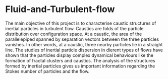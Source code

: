 # Fluid-and-Turbulent-flow
The main objective of this project is to characterise caustic structures of inertial particles in turbulent flow. Caustics are folds of the particle distribution over configuration space. At a caustic, the area of the parallelepiped spanned by separation vectors between the three particles vanishes. In other words, at a caustic, three nearby particles lie in a straight line. The studies of inertial particle dispersion in dierent types of flows have shown that the particles display complex dynamical behaviours like the formation of fractal clusters and caustics. The analysis of the structures formed by inertial particles gives us important information regarding the Stokes number of particles and the flow.

